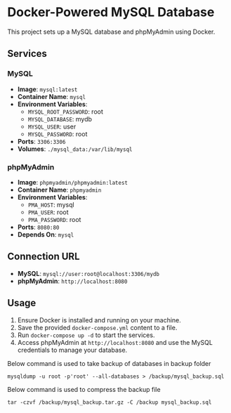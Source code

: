 # Docker-Powered MySQL Database

This project sets up a MySQL database and phpMyAdmin using Docker.

## Services

### MySQL

- **Image**: `mysql:latest`
- **Container Name**: `mysql`
- **Environment Variables**:
  - `MYSQL_ROOT_PASSWORD`: root
  - `MYSQL_DATABASE`: mydb
  - `MYSQL_USER`: user
  - `MYSQL_PASSWORD`: root
- **Ports**: `3306:3306`
- **Volumes**: `./mysql_data:/var/lib/mysql`

### phpMyAdmin

- **Image**: `phpmyadmin/phpmyadmin:latest`
- **Container Name**: `phpmyadmin`
- **Environment Variables**:
  - `PMA_HOST`: mysql
  - `PMA_USER`: root
  - `PMA_PASSWORD`: root
- **Ports**: `8080:80`
- **Depends On**: `mysql`

## Connection URL

- **MySQL**: `mysql://user:root@localhost:3306/mydb`
- **phpMyAdmin**: `http://localhost:8080`

## Usage

1. Ensure Docker is installed and running on your machine.
2. Save the provided `docker-compose.yml` content to a file.
3. Run `docker-compose up -d` to start the services.
4. Access phpMyAdmin at `http://localhost:8080` and use the MySQL credentials to manage your database.

Below command is used to take backup of databases in backup folder
```
mysqldump -u root -p'root' --all-databases > /backup/mysql_backup.sql
```

Below command is used to compress the backup file
```
tar -czvf /backup/mysql_backup.tar.gz -C /backup mysql_backup.sql
```
